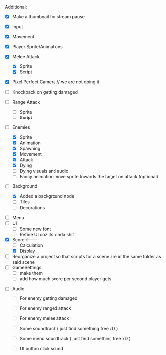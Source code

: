 Additional:
- [x] Make a thumbnail for stream pause
 

- [x] Input
- [x] Movement
- [x] Player Sprite/Animations
- [x] Melee Attack
	- [x] Sprite
	- [x] Script
- [x] Pixel Perfect Camera // we are not doing it 
- [ ] Knockback on getting damaged
- [ ] Range Attack
	- [ ] Sprite
	- [ ] Script
- [ ] Enemies
	- [x] Sprite
	- [x] Animation
	- [x] Spawning
	- [x] Movement
	- [x] Attack
	- [x] Dying
	- [ ] Dying visuals and audio
	- [ ] Fancy animation move sprite towards the target on attack (optional)
- [ ] Background
	- [x] Added a background node
	- [ ] Tiles
	- [ ] Decorations
* [ ] Menu
* [ ] UI
	* [ ] Some new font
	* [ ] Refine UI coz its kinda shit
* [x] Score <----
	* [ ] Calculation
	* [x] Display
* [ ] Reorganize a project so that scripts for a scene are in the same folder as said scene
* [ ] GameSettings
	* [ ] make them 
	* [ ] add how much score per second player gets
- [ ] Audio
	- [ ] For enemy getting damaged 
	- [ ] For enemy ranged attack
	- [ ] For enemy melee attack
	- [ ] Some soundtrack ( just find something free xD )
	- [ ] Some menu soundtrack ( just find something free xD )
	- [ ] UI button click sound
 